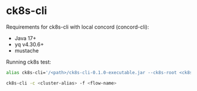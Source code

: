 # ck8s-cli

Requirements for ck8s-cli with local concord (concord-cli):
- Java 17+
- yq v4.30.6+
- mustache

Running ck8s test:
```bash
alias ck8s-cli='/<path>/ck8s-cli-0.1.0-executable.jar --ck8s-root <ck8s-path> --ck8s-ext-root <ck8s-ext-path> --target-root /tmp/ck8s --flow-executor concord-cli'
```
```bash
ck8s-cli -c <cluster-alias> -f <flow-name> 
```